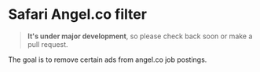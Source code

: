 # Safari Angel.co filter

> **It's under major development**, so please check back soon or make a pull request.

The goal is to remove certain ads from angel.co job postings.
